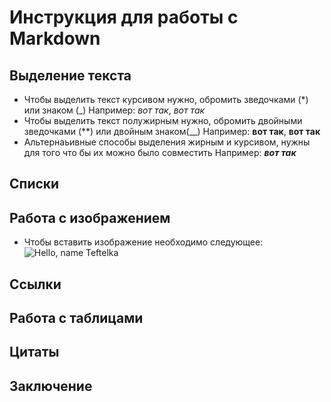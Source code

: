 # Инструкция для работы с Markdown

## Выделение текста
 * Чтобы выделить текст курсивом нужно, обромить зведочками (*) или знаком (_) Например: *вот так*, _вот так_
* Чтобы выделить текст полужирным нужно, обромить двойными зведочками (**) или  двойным знаком(__) Например: **вот так**, __вот так__
* Альтернаьивные способы выделения жирным и курсивом, нужны для того что бы их можно было совместить Например: _**вот так**_
## Списки

## Работа с изображением
* Чтобы вставить изображение необходимо следующее: 
![Hello, name Teftelka](teftelka.jpg)
## Ссылки

## Работа с таблицами

## Цитаты

## Заключение
